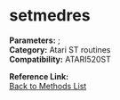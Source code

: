 # setmedres

**Parameters:** ;  
**Category:** Atari ST routines  
**Compatibility:** ATARI520ST  

**Reference Link:**  
[Back to Methods List](../../SUMMARY.md)
